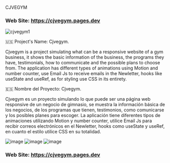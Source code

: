 CJVEGYM
### Web Site: https://cjvegym.pages.dev

![cjvegym1](https://user-images.githubusercontent.com/104727028/193354756-019ac438-0666-461d-a068-189e1f45ea66.PNG)


🇺🇸 Project's Name: Cjvegym.

Cjvegym is a project simulating what can be a responsive website of a gym business, it shows the basic information of the business, the programs they have, testimonials, how to communicate and the possible plans to choose from. The application has different types of animations using Motion and number counter, use Email Js to receive emails in the Newletter, hooks like useState and useRef, as for styling use CSS in its entirety.



🇪🇸 Nombre del Proyecto: Cjvegym.


Cjvegym es un proyecto simulando lo que puede ser una página web responsive de un negocio de gimnasio, se muestra la información básica de los negocios, de los programas que tienen, testimonios, como comunicarse y los posibles planes para escoger. La aplicación tiene diferentes tipos de animaciones utilizando Motion y number counter, utilice Email Js para recibir correos electrónicos en el Newletter, hooks como useState y useRef, en cuanto el estilo utilice CSS en su totalidad.

![image](https://github.com/carlosjvargase/cjvegym/assets/104727028/5b8fcc54-42b9-4a84-b58e-adb789c8bab8)
![image](https://github.com/carlosjvargase/cjvegym/assets/104727028/41c00618-8800-4e62-9a70-8654e997a99b)
![image](https://github.com/carlosjvargase/cjvegym/assets/104727028/6df32914-9bda-4277-bd69-2455cb67eea2)


### Web Site: https://cjvegym.pages.dev
